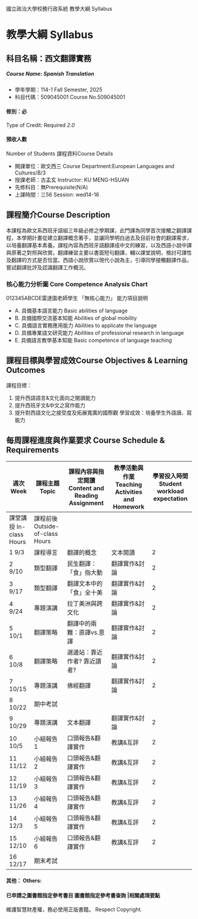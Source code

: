 國立政治大學校務行政系統 教學大綱 Syllabus
# 教學大綱 Syllabus
##  科目名稱：西文翻譯實務 
#####  Course Name: Spanish Translation
  * 學年學期：114-1 Fall Semester, 2025 
  * 科目代碼：509045001 Course No.509045001
#### 修別：必
Type of Credit: Required 
_2.0_
#### 預收人數
Number of Students
課程資料Course Details
  * 開課單位：歐文西三 Course Department:European Languages and Cultures/B/3 
  * 授課老師：古孟玄 Instructor: KU MENG-HSUAN 
  * 先修科目：無Prerequisite(N/A)
  * 上課時間：三56 Session: wed14-16
##  課程簡介Course Description
本課程為歐文系西班牙語組三年級必修之學期課，此門課為同學首次接觸之翻譯課程，本學期計畫從建立翻譯概念著手，並讓同學明白過去及目前社會的翻譯需求，以培養翻譯基本素養。課程內容為西班牙語翻譯成中文的練習，以及西語小說中譯與原著之對照與欣賞。翻譯練習主要以書面短句翻譯，輔以課堂說明，檢討可譯性及翻譯的方式是否恰當。西語小說欣賞以現代小說為主，引導同學接觸翻譯作品，嘗試翻譯批評及認識翻譯工作概況。
###  核心能力分析圖 Core Competence Analysis Chart
012345ABCDE雷達圖老師學生
「無核心能力」 
能力項目說明
  * A. 具備基本語言能力 Basic abilities of language
  * B. 具備國際交流基本知能 Abilities of global mobility
  * C. 具備語言實務應用能力 Abilities to applicate the language
  * D. 具備專業語文研究能力 Abilities of professional research in language
  * E. 具備語言教學基本知能 Basic competence of language teaching
##  課程目標與學習成效Course Objectives & Learning Outcomes 
課程目標：
  1. 提升西語語言&文化面向之閱讀能力
  2. 提升西班牙文&中文之寫作能力
  3. 提升對西語文化之接受度及拓展寬廣的國際觀
學習成效：培養學生外語讀、寫能力 
##  每周課程進度與作業要求 Course Schedule & Requirements
週次 Week |  課程主題 Topic |  課程內容與指定閱讀 Content and Reading Assignment |  教學活動與作業 Teaching Activities and Homework |  學習投入時間 Student workload expectation  
---|---|---|---|---  
課堂講授 In-class Hours |  課程前後 Outside-of-class Hours  
1 9/3 |  課程導言 |  翻譯的概念 |  文本閱讀 |  2 |  4  
2 9/10 |  類型翻譯 |  民生翻譯：「食」指大動 |  翻譯實作&討論 |  2 |  4  
3 9/17 |  類型翻譯 |  翻譯文本中的「食」全十美 |  翻譯實作&討論 |  2 |  4  
4 9/24 |  專題演講 |  拉丁美洲與跨文化 |  翻譯實作&討論 |  2 |  4  
5 10/1 |  翻譯策略 |  翻譯中的兩難：直譯vs.意譯 |  翻譯實作&討論 |  2 |  4  
6 10/8 |  翻譯策略 |  選邊站：靠近作者? 靠近讀者? |  翻譯實作&討論 |  2 |  4  
7 10/15 |  專題演講 |  佛經翻譯 |  翻譯實作&討論 |  2 |  4  
8 10/22 |  期中考試 |  |  |  |   
9 10/29 | 專題演講 |  文本翻譯 |  翻譯實作&討論 |  2 |  4  
10 10/5 |  小組報告 1 | 口頭報告&翻譯實作 | 教講&互評 |  2 |  4  
11 11/12 |  小組報告 2 |  口頭報告&翻譯實作 |  教講&互評 |  2 |  4  
12 11/19 |  小組報告3 |  口頭報告&翻譯實作 |  教講&互評 |  2 |  4  
13 11/26 |  小組報告4 |  口頭報告&翻譯實作 |  教講&互評 |  2 |  4  
14 12/3 |  小組報告5 |  口頭報告&翻譯實作 |  教講&互評 |  2 |  4  
15 12/10 |  小組報告6 |  口頭報告&翻譯實作 |  教講&互評 |  2 |  4  
16 12/17 |  期末考試 |  |  |  |   
####  其他： Others:
####  已申請之圖書館指定參考書目  圖書館指定參考書查詢 |相關處理要點
維護智慧財產權，務必使用正版書籍。 Respect Copyright.
